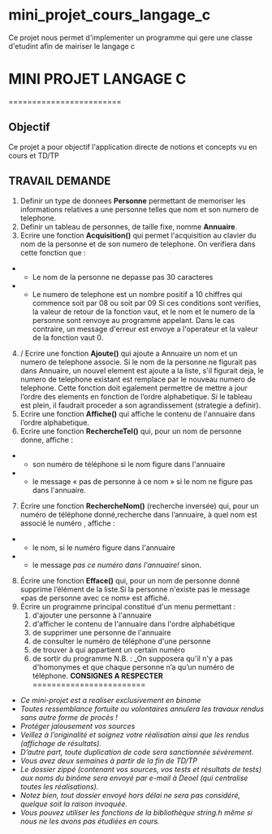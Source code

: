 # mini_projet_cours_langage_c
Ce projet nous permet d'implementer un programme qui gere une classe d'etudint afin de mairiser le langage c
# MINI PROJET LANGAGE C
========================
## Objectif
Ce projet a pour objectif l'application directe de notions et concepts vu en  cours et TD/TP
## TRAVAIL DEMANDE
1. Definir un type de donnees **Personne** permettant de memoriser les informations relatives a une personne telles  que  nom et son numero de telephone.
2.  Definir un tableau de personnes, de taille fixe, nomme **Annuaire**.
3.  Ecrire une fonction **Acquisition()** qui permet l'acquisition au clavier du nom de la personne et de son numero de telephone. On verifiera dans cette fonction que :
- - Le nom de la personne ne depasse pas 30 caracteres
- - Le numero de telephone est un nombre positif a 10 chiffres qui commence soit par 08 ou soit par 09
Si ces conditions sont verifies, la valeur de retour de la fonction vaut, et  le nom et le numero de la personne sont renvoye au programme appelant. Dans le cas contraire, un message d'erreur est envoye a l'operateur et la valeur de la fonction vaut 0.
4. / Ecrire une fonction **Ajoute()** qui ajoute a Annuaire un nom et un numero de telephone associe.  Si le nom de la personne ne figurait pas dans Annuaire, un nouvel element est ajoute a la liste, s'il figurait deja,  le numero de telephone existant est remplace par le nouveau numero de telephone. Cette fonction doit egalement permettre de mettre a jour l’ordre des elements en fonction de l’ordre alphabetique. Si le tableau est plein, il faudrait proceder a son agrandissement (strategie a definir).
5. Ecrire une fonction **Affiche()** qui affiche le contenu de l'annuaire dans l’ordre alphabetique.
6. Ecrire une fonction **RechercheTel()** qui, pour un nom de personne donne, affiche :
- - son numéro de téléphone si le nom figure dans l'annuaire
- - le message « pas de personne à ce nom » si le nom ne figure pas dans l'annuaire.
7. Écrire une fonction **RechercheNom()** (recherche inversée) qui, pour un numéro de téléphone donné,recherche dans l’annuaire, à quel nom est associé le numéro , affiche :
- - le nom, si le numéro figure dans l'annuaire
- - le message _pas ce numéro dans l'annuaire!_ sinon. 
8.  Écrire une fonction **Efface()** qui, pour un nom de personne donné supprime l’élément de la liste.Si la personne n'existe pas le message «pas de personne avec ce nom» est affiché.
9.  Écrire un programme principal constitué d'un menu permettant :
    1. d'ajouter une personne à l'annuaire
    2. d'afficher le contenu de l'annuaire dans l'ordre alphabétique
    3. de supprimer une personne de l'annuaire
    4. de consulter le numéro de téléphone d'une personne
    5. de trouver à qui appartient un certain numéro 
    6. de sortir du programme
N.B. :  _On supposera qu'il n'y a pas d'homonymes et que chaque personne n’a qu’un numéro de téléphone.
**CONSIGNES A RESPECTER**
========================
- _Ce mini-projet est a realiser exclusivement en binome_
- _Toutes ressemblance fortuite ou volontaires annulera les travaux rendus sans autre forme de procès !_
- _Protéger jalousement vos sources_
- _Veillez à l’originalité et soignez votre réalisation ainsi que les rendus (affichage de résultats)._
- _D’autre part, toute duplication de code sera sanctionnée sévèrement._
- _Vous avez deux semaines à partir de la fin de TD/TP_
- _Le dossier zippé (contenant vos sources, vos tests et résultats de tests) aux noms du binôme sera envoyé par e-mail à Deoel (qui centralise toutes les réalisations)._ 
- _Notez bien, tout dossier envoyé hors délai ne sera pas considéré, quelque soit la raison invoquée._
- _Vous pouvez utiliser les fonctions de la bibliothèque string.h même si nous ne les avons pas étudiées en cours._
